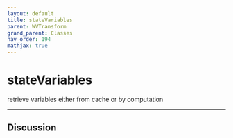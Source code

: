 ```yaml
---
layout: default
title: stateVariables
parent: WVTransform
grand_parent: Classes
nav_order: 194
mathjax: true
---
```


#  stateVariables

retrieve variables either from cache or by computation


---

## Discussion

  
